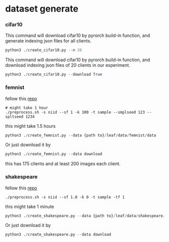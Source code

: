 # dataset generate

### cifar10

This command will download cifar10 by pyrorch build-in function, and generate indexing json files for all clients.
```python
python3 ./create_cifar10.py --n 20
```

This command will download cifar10 by pyrorch build-in function, and download indexing json files of 20 clients in our experiment.
```python
python3 ./create_cifar10.py --download True
```


### femnist

fellow this [repo](https://github.com/TalwalkarLab/leaf/tree/master/data/femnist)

```shell
# might take 1 hour
./preprocess.sh -s niid --sf 1 -k 100 -t sample --smplseed 123 --spltseed 1234
```
this might take 1.5 hours

```python
python3 ./create_femnist.py --data {path to}/leaf/data/femnist/data
```

Or just download it by
```python
python3 ./create_femnist.py --data download
```
this has 175 clients and at least 200 images each client.

### shakespeare

fellow this [repo](https://github.com/TalwalkarLab/leaf/tree/master/data/shakespeare)

```shell
./preprocess.sh -s niid --sf 1.0 -k 0 -t sample -tf 1
```
this might take 1 minute

```python
python3 ./create_shakespeare.py --data {path to}/leaf/data/shakespeare/data
```
Or just download it by
```python
python3 ./create_shakespeare.py --data download
```